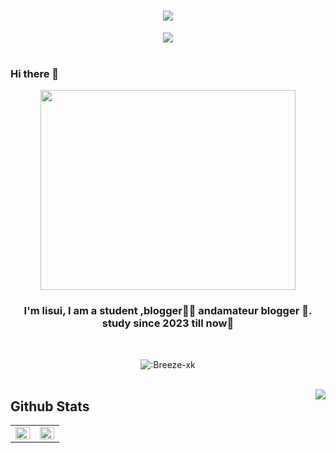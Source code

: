 
<!--
**lisuid/lisuid** is a ✨ _special_ ✨ repository because its `README.md` (this file) appears on your GitHub profile.

Here are some ideas to get you started:

- 🔭 I’m currently working on ...
- 🌱 I’m currently learning ...
- 👯 I’m looking to collaborate on ...
- 🤔 I’m looking for help with ...
- 💬 Ask me about ...
- 📫 How to reach me: ...
- 😄 Pronouns: ...
- ⚡ Fun fact: ...
-->
<!-- 动态打字效果 -->
<h1 align="center">
  <a href="https://blog.anheyu.com/">
    <img src="https://readme-typing-svg.herokuapp.com?color=%2336BCF7&lines=生而无畏，战至终章.;console.log(%22Hello%EF%BC%8Cworld%22)">
  </a>
</h1>

<!-- 敲代码的图片 -->
<div align="center" ><img order-radius="100px" src="https://npm.elemecdn.com/anzhiyu-assets/image/common/github-info/Knock-Code.gif"/></div>
<br>

### Hi there 👋
<div align="center">
<img src="https://rishavanand.github.io/static/images/greetings.gif" align="center" width="90%" height="320"/>
</div>  
  

### <div align="center">I'm lisui, I am a student ,blogger👨‍💻  andamateur blogger 🎣. study since 2023 till now🚀</div>   
<br><div align="center"><img src="https://count.getloli.com/get/@:Breeze-xk" alt=":Breeze-xk" /></div></br>
<p>
  <img src="https://weather-icon.journeyad.repl.co/@shuozhou?v=1" align="right">
</p> 

## Github Stats  
<table><tr><td valign="top" width="50%">

<img src="https://github-readme-stats.vercel.app/api?username=Breeze-xk&show_icons=true&count_private=true&hide_border=true" align="left" style="width: 100%" />

</td><td valign="top" width="50%">

<img src="https://github-readme-stats.vercel.app/api/top-langs/?username=anuraghazra&hide_border=true&layout=compact" align="left" style="width: 100%" />

</td></tr></table>  

<br/>  
<br />
  

<br/>  
